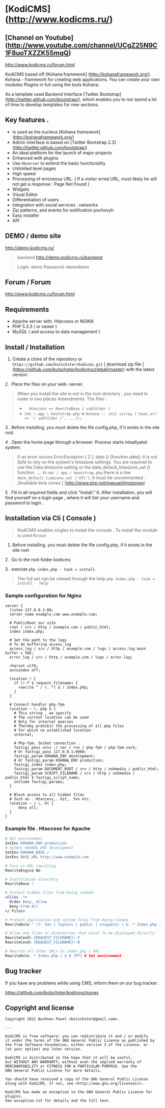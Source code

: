 # [KodiCMS] (http://www.kodicms.ru/)

## [Channel on Youtube] (http://www.youtube.com/channel/UCgZ25N9C1F8uoTXZZK55mqQ)

http://www.kodicms.ru/forum.html

KodiCMS based off [Kohana framework] (http://kohanaframework.org/). Kohana -
framework for creating web applications. You can create your own modules
Plugins in full using the tools Kohana.

As a template used Backend interface [Twitter Bootstrap] (http://twitter.github.com/bootstrap/),
which enables you to not spend a lot of time to develop templates for new
sections.


## Key features .

* Is used as the nucleus [Kohana framework] (http://kohanaframework.org/)
* Admin interface is based on [Twitter Bootstrap 2.3] (http://twitter.github.com/bootstrap/)
* An ideal platform for the launch of major projects
* Enhanced with plugins
* Use `Observer` to extend the basic functionality
* Unlimited level pages
* High speed
* Processing of erroneous URL. ( If a visitor erred URL, most likely he will not get a response : Page Not Found )
* Widgets
* Visual Editor
* Differentiation of users
* Integration with social services . networks
* Zip patterns, and events for notification pochovyh
* Easy installer
* API

## DEMO / demo site
http://demo.kodicms.ru/

> backend
> http://demo.kodicms.ru/backend

> Login: demo
> Password: demodemo


## Forum / Forum

http://www.kodicms.ru/forum.html

## Requirements

* Apache server with. Htaccess or NGINX
* PHP 5.3.3 ( or newer )
* MySQL ( and access to data management )


## Install / Installation

1. Create a clone of the repository or `https://github.com/butschster/kodicms.git`
[ download zip file ] (https://github.com/butschster/kodicms/zipball/master)
with the latest version .

2 . Place the files on your web- server.

> When you install the site is not in the root directory , you need to make in two places Amendments.
> The files :
> * `. Htaccess => RewriteBase / subfolder /`
> * `Cms \ app \ bootstrap.php` => `Kohana :: init (array ('base_url' => '/ subfolder /', ...));`

3 . Before installing, you must delete the file config.php, if it exists in the site root

4 . Open the home page through a browser. Process starts intsallyatsii system.

> If an error occurs ErrorException [ 2 ]: date () [function.date]: It is not
> Safe to rely on the system's timezone settings. You are required to use the
> Date.timezone setting or the date_default_timezone_set () function.
> ....
> In `cms / app / bootstrap.php` there is a line `date_default_timezone_set ('UTC')`,
> It must be uncommented .
> [Available time zones ] (http://www.php.net/manual/timezones)

5 . Fill in all required fields and click "Install."
6. After installation, you will find yourself on a login page , where it will
Set your username and password to login .


## Installation via Cli ( Console )

> KodiCMS enables singles to install the console .
> To install the module is used `Minion`

1. Before installing, you must delete the file config.php, if it exists in the site root

2 . Go to the root folder kodicms

3 . execute `php index.php - task = install`.

> The full set can be viewed through the help `php index.php - task = install - help`


### Sample configuration for Nginx
```nginx
server {
  listen 127.0.0.1:80;
  server_name example.com www.example.com;

  # PublicRoot our site
  root / srv / http / example.com / public_html;
  index index.php;

  # Set the path to the logs
  # To do buffering access_log
  access_log / srv / http / example.com / logs / access.log main buffer = 50k;
  error_log / srv / http / example.com / logs / error.log;

  charset utf8;
  autoindex off;

  location / {
    if (!-f $ request_filename) {
      rewrite ^ / (. *) $ / index.php;
    }
  }

  # Connect handler php-fpm
  location ~ \. php $ {
    # This string , we specify
    # The current location can be used
    # Only for internal queries
    # Thereby prohibit the processing of all php files
    # For which no established location
    internal;

    # Php-fpm. Socket connection .
    fastcgi_pass unix :/ var / run / php-fpm / php-fpm.sock;
    # Or fastcgi_pass 127.0.0.1:9000;
    fastcgi_param KOHANA_ENV development;
    # Or fastcgi_param KOHANA_ENV production;
    fastcgi_index index.php;
    fastcgi_param DOCUMENT_ROOT / srv / http / oskmedia / public_html;
    fastcgi_param SCRIPT_FILENAME / srv / http / oskmedia / public_html $ fastcgi_script_name;
    include fastcgi_params;
  }

  # Block access to all hidden files
  # Such as . Htaccess,. Git,. Svn etc.
  location ~ / \. ht {
      deny all;
  }
}
```

### Example file . Htaccess for Apache
```apache
# Set environment
SetEnv KOHANA_ENV production
# SetEnv KOHANA_ENV development
SetEnv KOHANA_BASE /
SetEnv BASE_URL http://www.example.com

# Turn on URL rewriting
RewriteEngine On

# Installation directory
RewriteBase /

# Protect hidden files from being viewed
<Files .*>
  Order Deny, Allow
  Deny From All
</ Files>

# Protect application and system files from being viewed
RewriteRule ^ (?: Cms | layouts | public | snippets) \ b. * Index.php / $ 0 [L]

# Allow any files or directories that exist to be displayed directly
RewriteCond% {REQUEST_FILENAME}!-F
RewriteCond% {REQUEST_FILENAME}!-D

# Rewrite all other URLs to index.php / URL
RewriteRule. * Index.php / $ 0 [PT] # Set environment
```

## Bug tracker

If you have any problems while using CMS, inform them on our
bug tracker .

https://github.com/butschster/kodicms/issues


## Copyright and license
```
Copyright 2012 Buchnev Pavel <butschster@gmail.com>.

---

KodiCMS is free software: you can redistribute it and / or modify
it under the terms of the GNU General Public License as published by
the Free Software Foundation, either version 3 of the License, or
(at your option) any later version.

KodiCMS is distributed in the hope that it will be useful,
but WITHOUT ANY WARRANTY; without even the implied warranty of
MERCHANTABILITY or FITNESS FOR A PARTICULAR PURPOSE. See the
GNU General Public License for more details.

You should have received a copy of the GNU General Public License
along with KodiCMS. If not, see <http://www.gnu.org/licenses/>.

KodiCMS has made an exception to the GNU General Public License for plugins.
See exception.txt for details and the full text.
```
